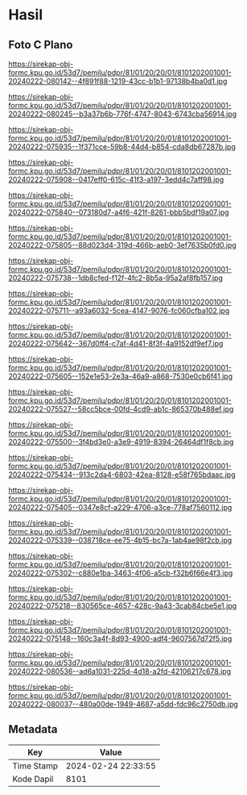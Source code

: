 # Hasil

## Foto C Plano

https://sirekap-obj-formc.kpu.go.id/53d7/pemilu/pdpr/81/01/20/20/01/8101202001001-20240222-080142--4f891f88-1219-43cc-b1b1-97138b4ba0d1.jpg

https://sirekap-obj-formc.kpu.go.id/53d7/pemilu/pdpr/81/01/20/20/01/8101202001001-20240222-080245--b3a37b6b-776f-4747-8043-6743cba56914.jpg

https://sirekap-obj-formc.kpu.go.id/53d7/pemilu/pdpr/81/01/20/20/01/8101202001001-20240222-075935--1f371cce-59b8-44d4-b854-cda8db67287b.jpg

https://sirekap-obj-formc.kpu.go.id/53d7/pemilu/pdpr/81/01/20/20/01/8101202001001-20240222-075908--0417eff0-615c-41f3-a197-3edd4c7aff98.jpg

https://sirekap-obj-formc.kpu.go.id/53d7/pemilu/pdpr/81/01/20/20/01/8101202001001-20240222-075840--073180d7-a4f6-421f-8261-bbb5bdf19a07.jpg

https://sirekap-obj-formc.kpu.go.id/53d7/pemilu/pdpr/81/01/20/20/01/8101202001001-20240222-075805--88d023d4-319d-466b-aeb0-3ef7635b0fd0.jpg

https://sirekap-obj-formc.kpu.go.id/53d7/pemilu/pdpr/81/01/20/20/01/8101202001001-20240222-075738--1db8cfed-f12f-4fc2-8b5a-95a2af8fb157.jpg

https://sirekap-obj-formc.kpu.go.id/53d7/pemilu/pdpr/81/01/20/20/01/8101202001001-20240222-075711--a93a6032-5cea-4147-9076-fc060cfba102.jpg

https://sirekap-obj-formc.kpu.go.id/53d7/pemilu/pdpr/81/01/20/20/01/8101202001001-20240222-075642--367d0ff4-c7af-4d41-8f3f-4a9152df9ef7.jpg

https://sirekap-obj-formc.kpu.go.id/53d7/pemilu/pdpr/81/01/20/20/01/8101202001001-20240222-075605--152e1e53-2e3a-46a9-a868-7530e0cb6f41.jpg

https://sirekap-obj-formc.kpu.go.id/53d7/pemilu/pdpr/81/01/20/20/01/8101202001001-20240222-075527--58cc5bce-00fd-4cd9-ab1c-865370b488ef.jpg

https://sirekap-obj-formc.kpu.go.id/53d7/pemilu/pdpr/81/01/20/20/01/8101202001001-20240222-075500--3f4bd3e0-a3e9-4919-8394-26464df1f8cb.jpg

https://sirekap-obj-formc.kpu.go.id/53d7/pemilu/pdpr/81/01/20/20/01/8101202001001-20240222-075434--913c2da4-6803-42ea-8128-e58f765bdaac.jpg

https://sirekap-obj-formc.kpu.go.id/53d7/pemilu/pdpr/81/01/20/20/01/8101202001001-20240222-075405--0347e8cf-a229-4706-a3ce-778af7560112.jpg

https://sirekap-obj-formc.kpu.go.id/53d7/pemilu/pdpr/81/01/20/20/01/8101202001001-20240222-075339--038718ce-ee75-4b15-bc7a-1ab4ae98f2cb.jpg

https://sirekap-obj-formc.kpu.go.id/53d7/pemilu/pdpr/81/01/20/20/01/8101202001001-20240222-075302--c880e1ba-3463-4f06-a5cb-f32b6f66e4f3.jpg

https://sirekap-obj-formc.kpu.go.id/53d7/pemilu/pdpr/81/01/20/20/01/8101202001001-20240222-075218--830565ce-4657-428c-9a43-3cab84cbe5e1.jpg

https://sirekap-obj-formc.kpu.go.id/53d7/pemilu/pdpr/81/01/20/20/01/8101202001001-20240222-075148--160c3a4f-8d93-4900-adf4-9607567d72f5.jpg

https://sirekap-obj-formc.kpu.go.id/53d7/pemilu/pdpr/81/01/20/20/01/8101202001001-20240222-080536--ad6a1031-225d-4d18-a2fd-42106217c678.jpg

https://sirekap-obj-formc.kpu.go.id/53d7/pemilu/pdpr/81/01/20/20/01/8101202001001-20240222-080037--480a00de-1949-4687-a5dd-fdc96c2750db.jpg


## Metadata

| Key        | Value               |
| ---------- | ------------------- |
| Time Stamp | 2024-02-24 22:33:55 |
| Kode Dapil | 8101                |




